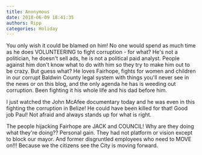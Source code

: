 ```yaml
---
title: Anonymous
date: 2018-06-09 18:41:35
authors: Ripp
categories: Holiday
---
```


 You only wish it could be blamed on him!  No one would spend as much time as he does  VOLUNTEERING to fight corruption - for what?  He's not a politician, he doesn't sell ads, he is not a political paid analyst. People against him don't know what to do with him so they try to make him out to be crazy. But guess what? He loves Fairhope, fights for women and children in our corrupt Baldwin County legal system with things you'll never see in the news or on this blog, and the only agenda he has is weeding out corruption.  Been fighting it his whole life and his dad before him. 

I just watched the John McAfee documentary today and he was even in this fighting the corruption in Belize! He could have been killed for that! Good job Paul!  Not afraid and always stands up for what is right.  

The people hijacking Fairhope are JACK and COUNCIL! Why are they doing what they're doing?? 
Personal gain. They had not platform or vision except to block our mayor. 
And former disgruntled  employees  who  need to MOVE on!!!  Because we the citizens see the City is moving forward.